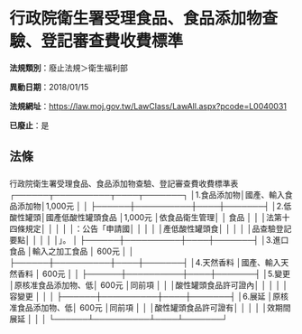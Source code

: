 # 行政院衛生署受理食品、食品添加物查驗、登記審查費收費標準

**法規類別**：廢止法規＞衛生福利部

**異動日期**：2018/01/15  

**法規網址**：https://law.moj.gov.tw/LawClass/LawAll.aspx?pcode=L0040031

**已廢止**：是



## 法條
##### 
行政院衛生署受理食品、食品添加物查驗、登記審查費收費標準表
┌──────┬──────────┬────┬───────┐
│1.食品添加物│國產、輸入食品添加物│1,000元 │              │
├──────┼──────────┼────┼───────┤
│2.低酸性罐頭│國產低酸性罐頭食品  │1,000元 │依食品衛生管理│
│  食品      │                    │        │法第十四條規定│
│            │                    │        │：公告「申請國│
│            │                    │        │產低酸性罐頭食│
│            │                    │        │品查驗登記要點│
│            │                    │        │」。          │
├──────┼──────────┼────┼───────┤
│3.進口食品  │輸入之加工食品      │  600元 │              │
├──────┼──────────┼────┼───────┤
│4.天然香料  │國產、輸入天然香料  │  600元 │              │
├──────┼──────────┼────┼───────┤
│5.變更      │原核准食品添加物、低│  600元 │同前項        │
│            │酸性罐頭食品許可證內│        │              │
│            │容變更              │        │              │
├──────┼──────────┼────┼───────┤
│6.展延      │原核准食品添加物、低│  600元 │同前項        │
│            │酸性罐頭食品許可證有│        │              │
│            │效期間展延          │        │              │
└──────┴──────────┴────┴───────┘


